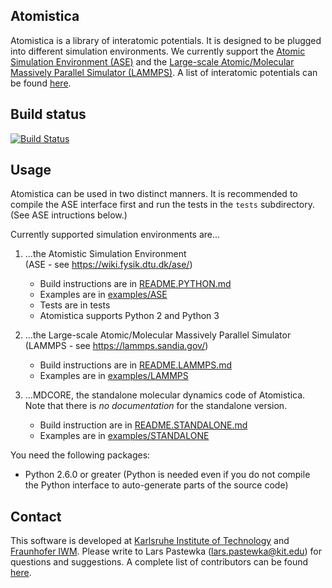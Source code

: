 Atomistica
----------

Atomistica is a library of interatomic potentials. It is designed to be plugged
into different simulation environments. We currently support the
[Atomic Simulation Environment (ASE)](https://wiki.fysik.dtu.dk/ase/) and
the [Large-scale Atomic/Molecular Massively Parallel Simulator (LAMMPS)](http://lammps.sandia.gov/).
A list of interatomic potentials can be found [here](POTENTIALS.md).

Build status
------------

[![Build Status](https://travis-ci.org/Atomistica/atomistica.svg?branch=master)](https://travis-ci.org/Atomistica/atomistica)

Usage
-----

Atomistica can be used in two distinct manners. It is recommended to compile the
ASE interface first and run the tests in the `tests` subdirectory. (See ASE
intructions below.)

Currently supported simulation environments are...

1.  ...the Atomistic Simulation Environment   
    (ASE - see https://wiki.fysik.dtu.dk/ase/)
    * Build instructions are in [README.PYTHON.md](https://github.com/Atomistica/atomistica/blob/master/README.PYTHON.md)
    * Examples are in [examples/ASE](https://github.com/Atomistica/atomistica/blob/master/examples/ASE)
    * Tests are in tests
    * Atomistica supports Python 2 and Python 3

2.  ...the Large-scale Atomic/Molecular Massively Parallel Simulator   
    (LAMMPS - see https://lammps.sandia.gov/)
    * Build instructions are in [README.LAMMPS.md](https://github.com/Atomistica/atomistica/blob/master/README.LAMMPS.md)
    * Examples are in [examples/LAMMPS](https://github.com/Atomistica/atomistica/blob/master/examples/LAMMPS)

3.  ...MDCORE, the standalone molecular dynamics code of Atomistica.
    Note that there is _no documentation_ for the standalone version.
    * Build instruction are in [README.STANDALONE.md](https://github.com/Atomistica/atomistica/blob/master/README.STANDALONE.md)
    * Examples are in [examples/STANDALONE](https://github.com/Atomistica/atomistica/blob/master/examples/STANDALONE)

You need the following packages:

* Python 2.6.0 or greater (Python is needed even if you do not compile the
  Python interface to auto-generate parts of the source code)


Contact
-------

This software is developed at
[Karlsruhe Institute of Technology](http://www.yin.kit.edu/english/1103_1692.php)
and
[Fraunhofer IWM](http://www.en.iwm.fraunhofer.de/business-units/tribology/multiscale-modeling-and-tribosimulation/).
Please write to Lars Pastewka (lars.pastewka@kit.edu) for questions and suggestions.
A complete list of contributors can be found [here](https://github.com/Atomistica/atomistica/blob/master/AUTHORS.md).
